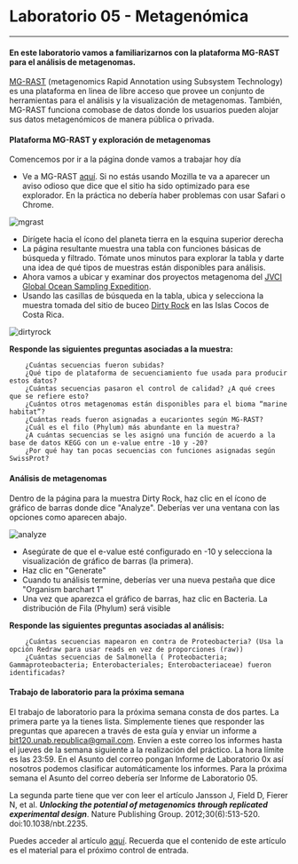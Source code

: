 # Laboratorio 05 - Metagenómica
-------------------------

#### En este laboratorio vamos a familiarizarnos con la plataforma MG-RAST para el análisis de metagenomas.  
[MG-RAST](http://metagenomics.anl.gov) (metagenomics Rapid Annotation using Subsystem Technology) es una plataforma en linea de libre acceso que provee un conjunto de herramientas para el análisis y la visualización de metagenomas.  También, MG-RAST funciona comobase de datos donde los usuarios pueden alojar sus datos metagenómicos de manera pública o privada.  

#### Plataforma MG-RAST y exploración de metagenomas

Comencemos por ir a la página donde vamos a trabajar hoy día

- Ve a MG-RAST [aquí](http://metagenomics.anl.gov). Si no estás usando Mozilla te va a aparecer un aviso odioso que dice que el sitio ha sido optimizado para ese explorador. En la práctica no debería haber problemas con usar Safari o Chrome.  

![mgrast](https://raw.githubusercontent.com/bioinf-biotec/labs_bioinf/master/mgrast.png)

- Dirígete hacia el ícono del planeta tierra en la esquina superior derecha  
- La página resultante muestra una tabla con funciones básicas de búsqueda y filtrado. Tómate unos minutos para explorar la tabla y darte una idea de qué tipos de muestras están disponibles para análisis.  
- Ahora vamos a ubicar y examinar dos proyectos metagenoma del [JVCI Global Ocean Sampling Expedition](http://www.jcvi.org/cms/research/projects/gos/).  
- Usando las casillas de búsqueda en la tabla, ubica y selecciona la muestra tomada del sitio de buceo [Dirty Rock](http://www.divesitedirectory.com/dive_site_costa_rica_cocos_reef_dirty_rock.html) en las Islas Cocos de Costa Rica.  

![dirtyrock](https://raw.githubusercontent.com/bioinf-biotec/labs_bioinf/master/dirtyrock.png)


**Responde las siguientes preguntas asociadas a la muestra:**  
		
		¿Cuántas secuencias fueron subidas? 
		¿Qué tipo de plataforma de secuenciamiento fue usada para producir estos datos?
		¿Cuántas secuencias pasaron el control de calidad? ¿A qué crees que se refiere esto?
		¿Cuántos otros metagenomas están disponibles para el bioma “marine habitat”?
		¿Cuántas reads fueron asignadas a eucariontes según MG-RAST?
		¿Cuál es el filo (Phylum) más abundante en la muestra?
		¿A cuántas secuencias se les asignó una función de acuerdo a la base de datos KEGG con un e-value entre -10 y -20?
		¿Por qué hay tan pocas secuencias con funciones asignadas según SwissProt?

#### Análisis de metagenomas

Dentro de la página para la muestra Dirty Rock, haz clic en el ícono de gráfico de barras donde dice "Analyze".  Deberías ver una ventana con las opciones como aparecen abajo.  

![analyze](https://raw.githubusercontent.com/bioinf-biotec/labs_bioinf/master/analyze.png)  

- Asegúrate de que el e-value esté configurado en -10 y selecciona la visualización de gráfico de barras (la primera).  
- Haz clic en "Generate"  
- Cuando tu análisis termine, deberías ver una nueva pestaña que dice "Organism barchart 1"  
- Una vez que aparezca el gráfico de barras, haz clic en Bacteria. La distribución de Fila (Phylum) será visible  


**Responde las siguientes preguntas asociadas al análisis:** 

		¿Cuántas secuencias mapearon en contra de Proteobacteria? (Usa la opción Redraw para usar reads en vez de proporciones (raw)) 
		¿Cuántas secuencias de Salmonella ( Proteobacteria; Gammaproteobacteria; Enterobacteriales; Enterobacteriaceae) fueron identificadas?
		
#### Trabajo de laboratorio para la próxima semana

El trabajo de laboratorio para la próxima semana consta de dos partes. La primera parte ya la tienes lista. Simplemente tienes que responder las preguntas que aparecen a través de esta guía y enviar un informe a bit120.unab.republica@gmail.com. Envíen a este correo los informes hasta el jueves de la semana siguiente a la realización del práctico. La hora límite es las 23:59. En el Asunto del correo pongan Informe de Laboratorio 0x así nosotros podemos clasificar automáticamente los informes. Para la próxima semana el Asunto del correo debería ser Informe de Laboratorio 05.
 
La segunda parte tiene que ver con leer el artículo Jansson J, Field D, Fierer N, et al. ***Unlocking the potential of metagenomics through replicated experimental design***. Nature Publishing Group. 2012;30(6):513-520. doi:10.1038/nbt.2235.  

Puedes acceder al artículo [aquí](https://github.com/bioinf-biotec/labs_bioinf/raw/master/Knight_2012.pdf). Recuerda que el contenido de este artículo es el material para el próximo control de entrada.


